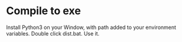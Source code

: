 # Compile to exe
Install Python3 on your Window, with path added to your environment variables.
Double click dist.bat.
Use it.
